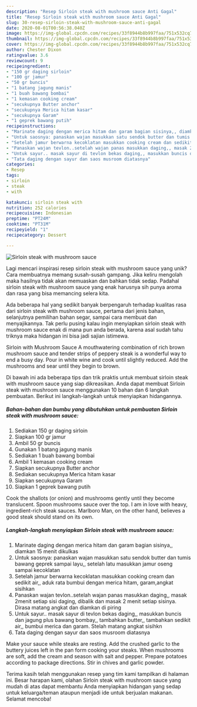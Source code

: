 ```yaml
---
description: "Resep Sirloin steak with mushroom sauce Anti Gagal"
title: "Resep Sirloin steak with mushroom sauce Anti Gagal"
slug: 30-resep-sirloin-steak-with-mushroom-sauce-anti-gagal
date: 2020-08-01T00:56:38.040Z
image: https://img-global.cpcdn.com/recipes/33f8944b8b997faa/751x532cq70/sirloin-steak-with-mushroom-sauce-foto-resep-utama.jpg
thumbnail: https://img-global.cpcdn.com/recipes/33f8944b8b997faa/751x532cq70/sirloin-steak-with-mushroom-sauce-foto-resep-utama.jpg
cover: https://img-global.cpcdn.com/recipes/33f8944b8b997faa/751x532cq70/sirloin-steak-with-mushroom-sauce-foto-resep-utama.jpg
author: Chester Dixon
ratingvalue: 3.6
reviewcount: 9
recipeingredient:
- "150 gr daging sirloin"
- "100 gr jamur"
- "50 gr buncis"
- "1 batang jagung manis"
- "1 buah bawang bombai"
- "1 kemasan cooking cream"
- "secukupnya Butter anchor"
- "secukupnya Merica hitam kasar"
- "secukupnya Garam"
- "1 geprek bawang putih"
recipeinstructions:
- "Marinate daging dengan merica hitam dan garam bagian sisinya,, diamkan 15 menit dikulkas"
- "Untuk saosnya: panaskan wajan masukkan satu sendok butter dan tumis bawang geprek sampai layu,, setelah latu masukkan jamur oseng sampai kecoklatan"
- "Setelah jamur berwarna kecoklatan masukkan cooking cream dan sedikit air,, aduk rata bumbui dengan merica hitam, garam,angkat sisihkan"
- "Panaskan wajan tevlon..setelah wajan panas masukkan daging,, masak 2menit setiap sisi daging, dibalik dan masak 2 menit setiap sisinya. Dirasa matang angkat dan diamkan di piring"
- "Untuk sayur.. masak sayur di tevlon bekas daging,, masukkan buncis dan jagung plus bawang bombay,, tambahkan butter,, tambahkan sedikit air,, bumbui merica dan garam. Stelah matang angkat sisihkn"
- "Tata daging dengan sayur dan saos musroom diatasnya"
categories:
- Resep
tags:
- sirloin
- steak
- with

katakunci: sirloin steak with 
nutrition: 252 calories
recipecuisine: Indonesian
preptime: "PT24M"
cooktime: "PT31M"
recipeyield: "1"
recipecategory: Dessert

---
```



![Sirloin steak with mushroom sauce](https://img-global.cpcdn.com/recipes/33f8944b8b997faa/751x532cq70/sirloin-steak-with-mushroom-sauce-foto-resep-utama.jpg)

Lagi mencari inspirasi resep sirloin steak with mushroom sauce yang unik? Cara membuatnya memang susah-susah gampang. Jika keliru mengolah maka hasilnya tidak akan memuaskan dan bahkan tidak sedap. Padahal sirloin steak with mushroom sauce yang enak harusnya sih punya aroma dan rasa yang bisa memancing selera kita.

Ada beberapa hal yang sedikit banyak berpengaruh terhadap kualitas rasa dari sirloin steak with mushroom sauce, pertama dari jenis bahan, selanjutnya pemilihan bahan segar, sampai cara membuat dan menyajikannya. Tak perlu pusing kalau ingin menyiapkan sirloin steak with mushroom sauce enak di mana pun anda berada, karena asal sudah tahu triknya maka hidangan ini bisa jadi sajian istimewa.

Sirloin with Mushroom Sauce A mouthwatering combination of rich brown mushroom sauce and tender strips of peppery steak is a wonderful way to end a busy day. Pour in white wine and cook until slightly reduced. Add the mushrooms and sear until they begin to brown.


Di bawah ini ada beberapa tips dan trik praktis untuk membuat sirloin steak with mushroom sauce yang siap dikreasikan. Anda dapat membuat Sirloin steak with mushroom sauce menggunakan 10 bahan dan 6 langkah pembuatan. Berikut ini langkah-langkah untuk menyiapkan hidangannya.

<!--inarticleads1-->

##### Bahan-bahan dan bumbu yang dibutuhkan untuk pembuatan Sirloin steak with mushroom sauce:

1. Sediakan 150 gr daging sirloin
1. Siapkan 100 gr jamur
1. Ambil 50 gr buncis
1. Gunakan 1 batang jagung manis
1. Sediakan 1 buah bawang bombai
1. Ambil 1 kemasan cooking cream
1. Siapkan secukupnya Butter anchor
1. Sediakan secukupnya Merica hitam kasar
1. Siapkan secukupnya Garam
1. Siapkan 1 geprek bawang putih


Cook the shallots (or onion) and mushrooms gently until they become translucent. Spoon mushrooms sauce over the top. I am in love with heavy, ingredient-rich steak sauces. Marlboro Man, on the other hand, believes a good steak should stand on its own. 

<!--inarticleads2-->

##### Langkah-langkah menyiapkan Sirloin steak with mushroom sauce:

1. Marinate daging dengan merica hitam dan garam bagian sisinya,, diamkan 15 menit dikulkas
1. Untuk saosnya: panaskan wajan masukkan satu sendok butter dan tumis bawang geprek sampai layu,, setelah latu masukkan jamur oseng sampai kecoklatan
1. Setelah jamur berwarna kecoklatan masukkan cooking cream dan sedikit air,, aduk rata bumbui dengan merica hitam, garam,angkat sisihkan
1. Panaskan wajan tevlon..setelah wajan panas masukkan daging,, masak 2menit setiap sisi daging, dibalik dan masak 2 menit setiap sisinya. Dirasa matang angkat dan diamkan di piring
1. Untuk sayur.. masak sayur di tevlon bekas daging,, masukkan buncis dan jagung plus bawang bombay,, tambahkan butter,, tambahkan sedikit air,, bumbui merica dan garam. Stelah matang angkat sisihkn
1. Tata daging dengan sayur dan saos musroom diatasnya


Make your sauce while steaks are resting. Add the crushed garlic to the buttery juices left in the pan form cooking your steaks. When mushrooms are soft, add the cream and season with salt and pepper. Prepare potatoes according to package directions. Stir in chives and garlic powder. 

Terima kasih telah menggunakan resep yang tim kami tampilkan di halaman ini. Besar harapan kami, olahan Sirloin steak with mushroom sauce yang mudah di atas dapat membantu Anda menyiapkan hidangan yang sedap untuk keluarga/teman ataupun menjadi ide untuk berjualan makanan. Selamat mencoba!
